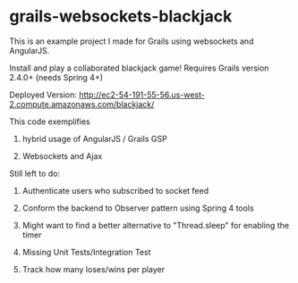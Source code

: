grails-websockets-blackjack
===========================

This is an example project I made for Grails using websockets and AngularJS.

Install and play a collaborated blackjack game!
Requires Grails version 2.4.0+ (needs Spring 4+)

Deployed Version:
http://ec2-54-191-55-56.us-west-2.compute.amazonaws.com/blackjack/

This code exemplifies

1. hybrid usage of AngularJS / Grails GSP

2. Websockets and Ajax


Still left to do:

1. Authenticate users who subscribed to socket feed

2. Conform the backend to Observer pattern using Spring 4 tools

3. Might want to find a better alternative to "Thread.sleep" for enabling the timer

4. Missing Unit Tests/Integration Test

5. Track how many loses/wins per player
